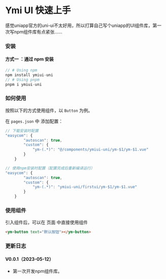 # Ymi UI 快速上手

感觉uniapp官方的uni-ui不太好用，所以打算自己写个uniapp的UI组件库，第一次写npm组件库有点紧张......


### 安装

#### 方式一 ：通过 npm 安装

``` js
// # Using npm
npm install ymiui-uni
// # Using pnpm
pnpm i ymiui-uni
```

### 如何使用

按照以下的方式使用组件，以 `Button` 为例。

在 `pages.json` 中 添加配置：

``` js
// 下载安装时配置
"easycom": {
		"autoscan": true,
		"custom": {
			"ym-(.*)": "@/components/ymiui-uni/ym-$1/ym-$1.vue"
		}
	}

// 使用npm安装时配置（配置完成后重新编译运行）
"easycom": {
		"autoscan": true,
		"custom": {
			"ym-(.*)": "ymiui-uni/firstui/ym-$1/ym-$1.vue"
		}
	}
```

</div>

### 使用组件

引入组件后，可以在 页面 中直接使用组件

``` html
<ym-button text="默认按钮"></ym-button>
```

### 更新日志

#### V0.0.1（2023-05-12）

- 第一次开发npm组件库。
